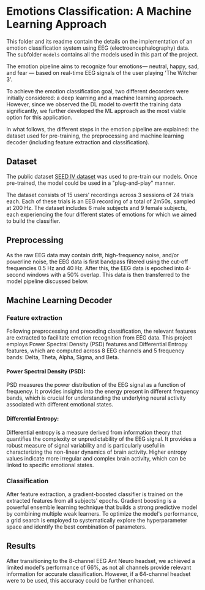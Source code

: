 # Emotions Classification: A Machine Learning Approach

This folder and its readme  contain the details on the implementation of an emotion classification system using EEG (electroencephalography) data. The subfolder `models` contains all the models used in this part of the project.

The emotion pipeline aims to recognize four emotions— neutral, happy, sad, and fear — based on real-time EEG signals of the user playing 'The Witcher 3'.

To achieve the emotion classification goal, two different decorders were initially considered: a deep learning and a machine learning approach. However, since we observed the DL model to overfit the training data significantly, we further developed the ML approach as the most viable option for this application. 

In what follows, the different steps in the emotion pipeline are explained: the dataset used for pre-training, the preprocessing and machine learning decoder (including feature extraction and classification).

## Dataset

The public dataset [SEED IV dataset](https://bcmi.sjtu.edu.cn/home/seed/seed-iv.html) was used to pre-train our models. Once pre-trained, the model could be used in a "plug-and-play" manner. 

The dataset consists of 15 users' recordings across 3 sessions of 24 trials each. Each of these trials is an EEG recording of a total of 2m50s, sampled at 200 Hz. The dataset includes 6 male subjects and 9 female subjects, each experiencing the four different states of emotions for which we aimed to build the classifier.

## Preprocessing

As the raw EEG data may contain drift, high-frequency noise, and/or powerline noise, the EEG data is first bandpass filtered using the cut-off frequencies 0.5 Hz and 40 Hz. After this, the EEG data is epoched into 4-second windows with a 50% overlap. This data is then transferred to the model pipeline discussed below.

## Machine Learning Decoder

### Feature extraction
Following preprocessing and preceding classification, the relevant features are extracted to facilitate emotion recognition from EEG data. This project employs Power Spectral Density (PSD) features and Differential Entropy features, which are computed across 8 EEG channels and 5 frequency bands: Delta, Theta, Alpha, Sigma, and Beta.

#### Power Spectral Density (PSD): 
PSD measures the power distribution of the EEG signal as a function of frequency. It provides insights into the energy present in different frequency bands, which is crucial for understanding the underlying neural activity associated with different emotional states.

#### Differential Entropy: 
Differential entropy is a measure derived from information theory that quantifies the complexity or unpredictability of the EEG signal. It provides a robust measure of signal variability and is particularly useful in characterizing the non-linear dynamics of brain activity. Higher entropy values indicate more irregular and complex brain activity, which can be linked to specific emotional states.

### Classification
After feature extraction, a gradient-boosted classifier is trained on the extracted features from all subjects' epochs. Gradient boosting is a powerful ensemble learning technique that builds a strong predictive model by combining multiple weak learners. To optimize the model's performance, a grid search is employed to systematically explore the hyperparameter space and identify the best combination of parameters.

## Results 
After transitioning to the 8-channel EEG Ant Neuro headset, we achieved a limited model's performance of 66%, as not all channels provide relevant information for accurate classification.  However, if a 64-channel headset were to be used, this accuracy could be further enhanced.






